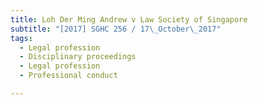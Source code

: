 ```yaml
---
title: Loh Der Ming Andrew v Law Society of Singapore 
subtitle: "[2017] SGHC 256 / 17\_October\_2017"
tags:
  - Legal profession
  - Disciplinary proceedings
  - Legal profession
  - Professional conduct

---
```


